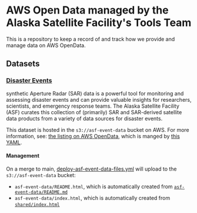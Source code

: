 # AWS Open Data managed by the Alaska Satellite Facility's Tools Team

This is a repository to keep a record of and track how we provide and manage data on AWS OpenData.

## Datasets

### [Disaster Events](asf-event-data)

synthetic Aperture Radar (SAR) data is a powerful tool for monitoring and assessing disaster events and can provide valuable insights for researchers, scientists, and emergency response teams. The Alaska Satellite Facility (ASF) curates this collection of (primarily) SAR and SAR-derived satellite data products from a variety of data sources for disaster events.

This dataset is hosted in the `s3://asf-event-data` bucket on AWS. For more information, see: [the listing on AWS OpenData](https://registry.opendata.aws/asf-event-data/), which is manged by [this YAML](https://github.com/awslabs/open-data-registry/blob/main/datasets/asf-event-data.yaml).

#### Management

On a merge to main, [deploy-asf-event-data-files.yml](.github/workflows/deploy-events-readme.yml) will upload to the `s3://asf-event-data` bucket:
* `asf-event-data/README.html`, which is automatically created from [`asf-event-data/README.md`](asf-event-data/README.md)
* `asf-event-data/index.html`, which is automatically created from [`shared/index.html`](shared/index.html)
